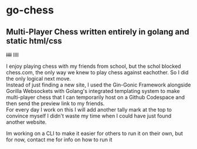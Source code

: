 # go-chess
## Multi-Player Chess written entirely in golang and static html/css           
     
~~IIII~~ IIII
     
I enjoy playing chess with my friends from school, but the schol blocked chess.com, the only way we knew to play chess against eachother. So I did the only logical next move.       
Instead of just finding a new site, I used the Gin-Gonic Framework alongside Gorilla Websockets with Golang's integrated templating system to make multi-player chess that I can temporarily host on a Github Codespace and then send the preview link to my friends.        
For every day I work on this I will add another tally mark at the top to convince myself I didn't waste my time when I could have just found another website.
      
       
Im working on a CLI to make it easier for others to run it on their own, but for now, contact me for info on how to run it
